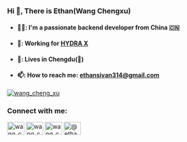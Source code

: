 ### Hi 👋, There is Ethan(Wang Chengxu)
- #### 🧑‍💻: I'm a passionate backend developer from China 🇨🇳
- #### 🏢: Working for [HYDRA X](https://www.hydrax.io/)
- #### 📍: Lives in Chengdu(🐼)
- #### 📫: How to reach me: **ethansivan314@gmail.com**

<p align="left"> <a href="https://x.com/wang_cheng_xu" target="blank"><img src="https://img.shields.io/twitter/follow/wang_cheng_xu?logo=twitter&style=for-the-badge" alt="wang_cheng_xu" /></a> </p>

<h3 align="left">Connect with me:</h3>
<p align="left">
<a href="https://x.com/wang_cheng_xu" target="blank"><img align="center" src="https://raw.githubusercontent.com/rahuldkjain/github-profile-readme-generator/master/src/images/icons/Social/twitter.svg" alt="wang_cheng_xu" height="30" width="40" /></a>
<a href="https://instagram.com/wang_cheng_xu" target="blank"><img align="center" src="https://raw.githubusercontent.com/rahuldkjain/github-profile-readme-generator/master/src/images/icons/Social/instagram.svg" alt="wang_cheng_xu" height="30" width="40" /></a>
<a href="https://fb.com/wang_cheng_xu" target="blank"><img align="center" src="https://raw.githubusercontent.com/rahuldkjain/github-profile-readme-generator/master/src/images/icons/Social/facebook.svg" alt="wang_cheng_xu314" height="30" width="40" /></a>
<a href="https://medium.com/@ethansivan314" target="blank"><img align="center" src="https://raw.githubusercontent.com/rahuldkjain/github-profile-readme-generator/master/src/images/icons/Social/medium.svg" alt="@ethansivan314" height="30" width="40" /></a>
</p>

